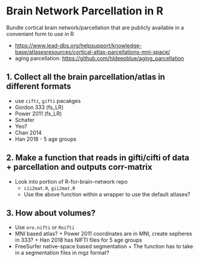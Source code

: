 # Brain Network Parcellation in R
Bundle cortical brain network/parcellation that are publicly available in a convenient form to use in R

* https://www.lead-dbs.org/helpsupport/knowledge-base/atlasesresources/cortical-atlas-parcellations-mni-space/
* aging parcellation: https://github.com/hldeepblue/aging_parcellation

## 1. Collect all the brain parcellation/atlas in different formats
* use `cifti`, `gifti` pacakges
* Gordon 333 (fs_LR)
* Power 2011 (fs_LR)
* Schafer
* Yeo?
* Chan 2014
* Han 2018 - 5 age groups


## 2. Make a function that reads in gifti/cifti of data + parcellation and outputs corr-matrix
* Look into portion of R-for-brain-network repo
	+ `cii2mat.R`, `gii2mat.R`
	+ Use the above function within a wrapper to use the default atlases? 


## 3. How about volumes?
* Use `oro.nifti` or `Rnifti`
* MNI based atlas?
		+ Power 2011 coordinates are in MNI, create sepheres in 333?
		+ Han 2018 has NIFTI files for 5 age groups
* FreeSurfer native-space based segmentation
		+ The function has to take in a segmentation files in mgz format? 


